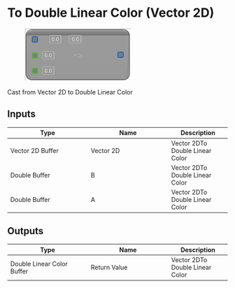 # To Double Linear Color (Vector 2D)

<div align="left" data-full-width="false">

<figure><img src="To_Double_Linear_Color_(Vector_2D).png" alt=""><figcaption></figcaption></figure>

</div>

Cast from Vector 2D to Double Linear Color

## Inputs

<table>
<thead><tr><th width="170">Type</th><th width="170">Name</th><th>Description</th></tr></thead>
<tbody>
<tr><td>Vector 2D Buffer</td><td>Vector 2D</td><td>Vector 2DTo Double Linear Color</td></tr>
<tr><td>Double Buffer</td><td>B</td><td>Vector 2DTo Double Linear Color</td></tr>
<tr><td>Double Buffer</td><td>A</td><td>Vector 2DTo Double Linear Color</td></tr>
</tbody>
</table>

## Outputs

<table>
<thead><tr><th width="170">Type</th><th width="170">Name</th><th>Description</th></tr></thead>
<tbody>
<tr><td>Double Linear Color Buffer</td><td>Return Value</td><td>Vector 2DTo Double Linear Color</td></tr>
</tbody>
</table>